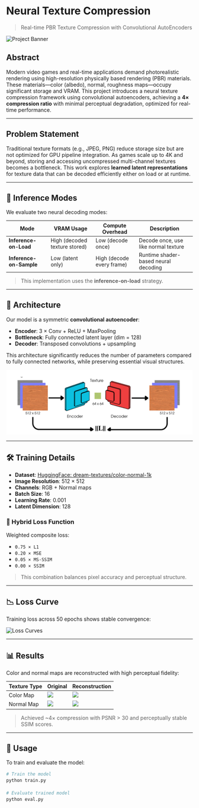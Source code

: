 # Neural Texture Compression

> Real-time PBR Texture Compression with Convolutional AutoEncoders

![Project Banner](./figures/results_preview.png)

## Abstract

Modern video games and real-time applications demand photorealistic rendering using high-resolution physically based rendering (PBR) materials. These materials—color (albedo), normal, roughness maps—occupy significant storage and VRAM. This project introduces a neural texture compression framework using convolutional autoencoders, achieving a **4× compression ratio** with minimal perceptual degradation, optimized for real-time performance.

---

## Problem Statement

Traditional texture formats (e.g., JPEG, PNG) reduce storage size but are not optimized for GPU pipeline integration. As games scale up to 4K and beyond, storing and accessing uncompressed multi-channel textures becomes a bottleneck. This work explores **learned latent representations** for texture data that can be decoded efficiently either on load or at runtime.

---

## 🧩 Inference Modes

We evaluate two neural decoding modes:

| Mode               | VRAM Usage     | Compute Overhead   | Description |
|--------------------|----------------|---------------------|-------------|
| **Inference-on-Load** | High (decoded texture stored) | Low (decode once) | Decode once, use like normal texture |
| **Inference-on-Sample** | Low (latent only) | High (decode every frame) | Runtime shader-based neural decoding |

> This implementation uses the **inference-on-load** strategy.

---

## 🧬 Architecture

Our model is a symmetric **convolutional autoencoder**:

- **Encoder**: 3 × Conv + ReLU + MaxPooling
- **Bottleneck**: Fully connected latent layer (dim = 128)
- **Decoder**: Transposed convolutions + upsampling

This architecture significantly reduces the number of parameters compared to fully connected networks, while preserving essential visual structures.

![Autoencoder Architecture](./figures/Encoder_new.jpg)

---

## 🛠️ Training Details

- **Dataset**: [HuggingFace: dream-textures/color-normal-1k](https://huggingface.co/datasets/dream-textures/textures-color-normal-1k)
- **Image Resolution**: 512 × 512
- **Channels**: RGB + Normal maps
- **Batch Size**: 16
- **Learning Rate**: 0.001
- **Latent Dimension**: 128

### 🧮 Hybrid Loss Function

Weighted composite loss:
- `0.75 × L1`
- `0.20 × MSE`
- `0.05 × MS-SSIM`
- `0.00 × SSIM`

> This combination balances pixel accuracy and perceptual structure.

---

## 📉 Loss Curve

Training loss across 50 epochs shows stable convergence:

![Loss Curves](./figures/loss_by_epoch.png)

---

## 📊 Results

Color and normal maps are reconstructed with high perceptual fidelity:

| Texture Type | Original | Reconstruction |
|--------------|----------|----------------|
| Color Map    | ![](./figures/sample_color_gt.png) | ![](./figures/sample_color_pred.png) |
| Normal Map   | ![](./figures/sample_normal_gt.png) | ![](./figures/sample_normal_pred.png) |

> Achieved ~4× compression with PSNR > 30 and perceptually stable SSIM scores.

---

## 🧪 Usage

To train and evaluate the model:

```bash
# Train the model
python train.py

# Evaluate trained model
python eval.py
